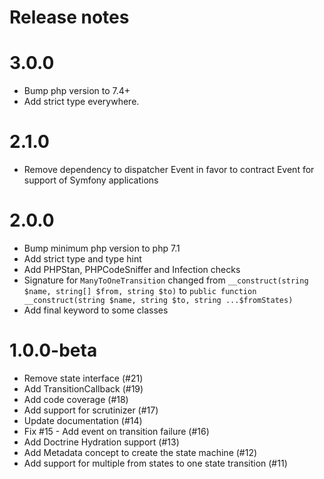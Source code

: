 # Release notes

# 3.0.0

* Bump php version to 7.4+
* Add strict type everywhere.

# 2.1.0

* Remove dependency to dispatcher Event in favor to contract Event for support of Symfony applications

# 2.0.0

* Bump minimum php version to php 7.1
* Add strict type and type hint 
* Add PHPStan, PHPCodeSniffer and Infection checks
* Signature for `ManyToOneTransition` changed from `__construct(string $name, string[] $from, string $to)` to `public function __construct(string $name, string $to, string ...$fromStates)`
* Add final keyword to some classes

# 1.0.0-beta

* Remove state interface (#21)
* Add TransitionCallback (#19)
* Add code coverage (#18)
* Add support for scrutinizer (#17)
* Update documentation (#14)
* Fix #15 - Add event on transition failure (#16)
* Add Doctrine Hydration support (#13)
* Add Metadata concept to create the state machine (#12)
* Add support for multiple from states to one state transition (#11)

